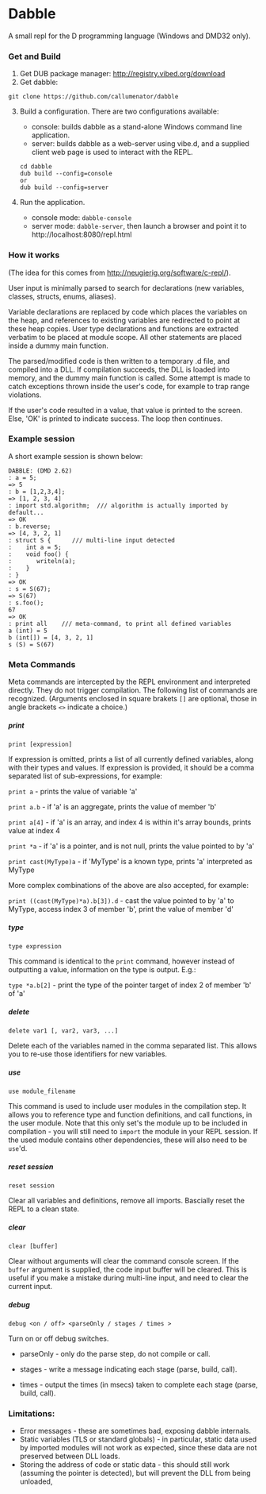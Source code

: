 # Dabble

A small repl for the D programming language (Windows and DMD32 only). 

### Get and Build

1. Get DUB package manager: http://registry.vibed.org/download
2. Get dabble:
```
git clone https://github.com/callumenator/dabble
```
3. Build a configuration. There are two configurations available:
    * console: builds dabble as a stand-alone Windows command line application.
    * server: builds dabble as a web-server using vibe.d, and a supplied client web page is used to interact with the REPL.

   ```
   cd dabble
   dub build --config=console
   or
   dub build --config=server
   ```
4. Run the application. 
    * console mode: ```dabble-console```
    * server mode: ```dabble-server```, then launch a browser and point it to http://localhost:8080/repl.html


### How it works

(The idea for this comes from http://neugierig.org/software/c-repl/).

User input is minimally parsed to search for declarations (new variables, classes, structs, enums, aliases). 

Variable declarations are replaced by code which places the variables on the heap, and references to existing variables are redirected to point at these heap copies. User type declarations and functions are extracted verbatim to be placed at module scope. All other statements are placed inside a dummy main function. 

The parsed/modified code is then written to a temporary .d file, and compiled into a DLL. If compilation succeeds, the DLL is loaded into memory, and the dummy main function is called. Some attempt is made to catch exceptions thrown inside the user's code, for example to trap range violations. 

If the user's code resulted in a value, that value is printed to the screen. Else, 'OK' is printed to indicate success. The loop then continues.

### Example session
A short example session is shown below:
```
DABBLE: (DMD 2.62)
: a = 5;
=> 5
: b = [1,2,3,4];
=> [1, 2, 3, 4]
: import std.algorithm;  /// algorithm is actually imported by default...
=> OK
: b.reverse;
=> [4, 3, 2, 1]
: struct S {      /// multi-line input detected
:    int a = 5;
:    void foo() {
:       writeln(a);
:    }
: }
=> OK
: s = S(67);
=> S(67)
: s.foo();
67
=> OK
: print all    /// meta-command, to print all defined variables
a (int) = 5
b (int[]) = [4, 3, 2, 1]
s (S) = S(67)
```


### Meta Commands

Meta commands are intercepted by the REPL environment and interpreted directly. They do not trigger compilation. The following list of commands are recognized. 
(Arguments enclosed in square brakets ```[]``` are optional, those in angle brackets ```<>``` indicate a choice.)

##### print

```print [expression]```
    
If expression is omitted, prints a list of all currently defined variables, along with their types and values. If expression is provided, it should be a comma separated list of sub-expressions, for example:
    
```print a``` - prints the value of variable 'a'

```print a.b``` - if 'a' is an aggregate, prints the value of member 'b'

```print a[4]``` - if 'a' is an array, and index 4 is within it's array bounds, prints value at index 4

```print *a``` - if 'a' is a pointer, and is not null, prints the value pointed to by 'a'

```print cast(MyType)a``` - if 'MyType' is a known type, prints 'a' interpreted as MyType

More complex combinations of the above are also accepted, for example:

```print ((cast(MyType)*a).b[3]).d``` - cast the value pointed to by 'a' to MyType, access index 3 of member 'b', print the value of member 'd'

##### type

```type expression```

This command is identical to the ```print``` command, however instead of outputting a value, information on the type is output. E.g.:

```type *a.b[2]``` - print the type of the pointer target of index 2 of member 'b' of 'a'

##### delete 

```delete var1 [, var2, var3, ...]```

Delete each of the variables named in the comma separated list. This allows you to re-use those identifiers for new variables. 

##### use

```use module_filename```

This command is used to include user modules in the compilation step. It allows you to reference type and function definitions, and call functions, in the user module. Note that this only set's the module up to be included in compilation - you will still need to ```import``` the module in your REPL session. If the used module contains other dependencies, these will also need to be ```use```'d. 

##### reset session

```reset session```

Clear all variables and definitions, remove all imports. Bascially reset the REPL to a clean state. 

##### clear 

```clear [buffer]```

Clear without arguments will clear the command console screen. If the ```buffer``` argument is supplied, the code input buffer will be cleared. This is useful if you make a mistake during multi-line input, and need to clear the current input. 

##### debug

```debug <on / off> <parseOnly / stages / times >```

Turn on or off debug switches. 

* parseOnly - only do the parse step, do not compile or call. 

* stages - write a message indicating each stage (parse, build, call).

* times - output the times (in msecs) taken to complete each stage (parse, build, call).


### Limitations:
- Error messages - these are sometimes bad, exposing dabble internals.
- Static variables (TLS or standard globals) - in particular, static data used by imported modules will not work as expected, since these data are not preserved between DLL loads.
- Storing the address of code or static data - this should still work (assuming the pointer is detected), but will prevent the DLL from being unloaded, 

